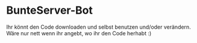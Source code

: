 # BunteServer-Bot
Ihr könnt den Code downloaden und selbst benutzen und/oder verändern. Wäre nur nett wenn ihr angebt, wo ihr den Code herhabt :)
